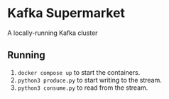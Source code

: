 # Kafka Supermarket

A locally-running Kafka cluster 

## Running

1. `docker compose up` to start the containers.
2. `python3 produce.py` to start writing to the stream.
3. `python3 consume.py` to read from the stream.
